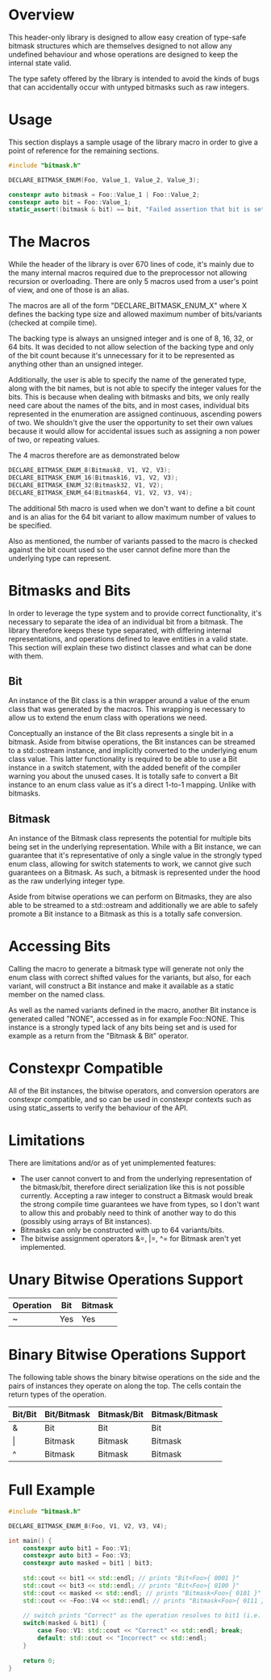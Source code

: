 # Overview
This header-only library is designed to allow easy creation of type-safe bitmask structures which are themselves designed to not allow any undefined behaviour and whose operations are designed to keep the internal state valid.

The type safety offered by the library is intended to avoid the kinds of bugs that can accidentally occur with untyped bitmasks such as raw integers.

# Usage
This section displays a sample usage of the library macro in order to give a point of reference for the remaining sections.

```cpp
#include "bitmask.h"

DECLARE_BITMASK_ENUM(Foo, Value_1, Value_2, Value_3);

constexpr auto bitmask = Foo::Value_1 | Foo::Value_2;
constexpr auto bit = Foo::Value_1;
static_assert((bitmask & bit) == bit, "Failed assertion that bit is set in the bitmask"); // shouldn't fail
```

# The Macros
While the header of the library is over 670 lines of code, it's mainly due to the many internal macros required due to the preprocessor not allowing recursion or overloading. There are only 5 macros used from a user's point of view, and one of those is an alias.

The macros are all of the form "DECLARE_BITMASK_ENUM_X" where X defines the backing type size and allowed maximum number of bits/variants (checked at compile time).

The backing type is always an unsigned integer and is one of 8, 16, 32, or 64 bits. It was decided to not allow selection of the backing type and only of the bit count because it's unnecessary for it to be represented as anything other than an unsigned integer.

Additionally, the user is able to specify the name of the generated type, along with the bit names, but is not able to specify the integer values for the bits. This is because when dealing with bitmasks and bits, we only really need care about the names of the bits, and in most cases, individual bits represented in the enumeration are assigned continuous, ascending powers of two. We shouldn't give the user the opportunity to set their own values because it would allow for accidental issues such as assigning a non power of two, or repeating values.

The 4 macros therefore are as demonstrated below

```cpp
DECLARE_BITMASK_ENUM_8(Bitmask8, V1, V2, V3);
DECLARE_BITMASK_ENUM_16(Bitmask16, V1, V2, V3);
DECLARE_BITMASK_ENUM_32(Bitmask32, V1, V2);
DECLARE_BITMASK_ENUM_64(Bitmask64, V1, V2, V3, V4);
```
  
The additional 5th macro is used when we don't want to define a bit count and is an alias for the 64 bit variant to allow maximum number of values to be specified.

Also as mentioned, the number of variants passed to the macro is checked against the bit count used so the user cannot define more than the underlying type can represent.

# Bitmasks and Bits
In order to leverage the type system and to provide correct functionality, it's necessary to separate the idea of an individual bit from a bitmask. The library therefore keeps these type separated, with differing internal representations, and operations defined to leave entities in a valid state. This section will explain these two distinct classes and what can be done with them.

## Bit
An instance of the Bit class is a thin wrapper around a value of the enum class that was generated by the macros. This wrapping is necessary to allow us to extend the enum class with operations we need.

Conceptually an instance of the Bit class represents a single bit in a bitmask. Aside from bitwise operations, the Bit instances can be streamed to a std::ostream instance, and implicitly converted to the underlying enum class value. This latter functionality is required to be able to use a Bit instance in a switch statement, with the added benefit of the compiler warning you about the unused cases. It is totally safe to convert a Bit instance to an enum class value as it's a direct 1-to-1 mapping. Unlike with bitmasks.

## Bitmask
An instance of the Bitmask class represents the potential for multiple bits being set in the underlying representation. While with a Bit instance, we can guarantee that it's representative of only a single value in the strongly typed enum class, allowing for switch statements to work, we cannot give such guarantees on a Bitmask. As such, a bitmask is represented under the hood as the raw underlying integer type.

Aside from bitwise operations we can perform on Bitmasks, they are also able to be streamed to a std::ostream and additionally we are able to safely promote a Bit instance to a Bitmask as this is a totally safe conversion.

# Accessing Bits
Calling the macro to generate a bitmask type will generate not only the enum class with correct shifted values for the variants, but also, for each variant, will construct a Bit instance and make it available as a static member on the named class.

As well as the named variants defined in the macro, another Bit instance is generated called "NONE", accessed as in for example Foo::NONE. This instance is a strongly typed lack of any bits being set and is used for example as a return from the "Bitmask & Bit" operator.

# Constexpr Compatible
All of the Bit instances, the bitwise operators, and conversion operators are constexpr compatible, and so can be used in constexpr contexts such as using static_asserts to verify the behaviour of the API.

# Limitations
There are limitations and/or as of yet unimplemented features:
* The user cannot convert to and from the underlying representation of the bitmask/bit, therefore direct serialization like this is not possible currently. Accepting a raw integer to construct a Bitmask would break the strong compile time guarantees we have from types, so I don't want to allow this and probably need to think of another way to do this (possibly using arrays of Bit instances).
* Bitmasks can only be constructed with up to 64 variants/bits.
* The bitwise assignment operators &=, |=, ^= for Bitmask aren't yet implemented.

# Unary Bitwise Operations Support
Operation | Bit | Bitmask
----------|-----|--------
~ | Yes | Yes

# Binary Bitwise Operations Support
The following table shows the binary bitwise operations on the side and the pairs of instances they operate on along the top. The cells contain the return types of the operation.

 | Bit/Bit | Bit/Bitmask | Bitmask/Bit | Bitmask/Bitmask
 |---------|-------------|-------------|----------------
& | Bit | Bit | Bit | Bitmask
\| | Bitmask | Bitmask | Bitmask | Bitmask
^ | Bitmask | Bitmask | Bitmask | Bitmask

# Full Example
```cpp
#include "bitmask.h"

DECLARE_BITMASK_ENUM_8(Foo, V1, V2, V3, V4);

int main() {
    constexpr auto bit1 = Foo::V1;
    constexpr auto bit3 = Foo::V3;
    constexpr auto masked = bit1 | bit3;
    
    std::cout << bit1 << std::endl; // prints "Bit<Foo>{ 0001 }"
    std::cout << bit3 << std::endl; // prints "Bit<Foo>{ 0100 }"
    std::cout << masked << std::endl; // prints "Bitmask<Foo>{ 0101 }"
    std::cout << ~Foo::V4 << std::endl; // prints "Bitmask<Foo>{ 0111 }"
    
    // switch prints "Correct" as the operation resolves to bit1 (i.e. Foo::V1)
    switch(masked & bit1) {
        case Foo::V1: std::cout << "Correct" << std::endl; break;
        default: std::cout << "Incorrect" << std::endl;
    }
    
    return 0;
}
```
